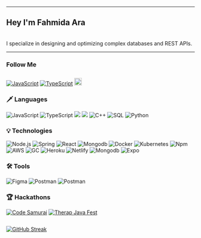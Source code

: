 <div style="display: flex; justify-content: space-between;">
 
</div>

---

## Hey I'm Fahmida Ara
<br>
I specialize in designing and optimizing complex databases and REST APIs.

---

### Follow Me

[![JavaScript](https://img.shields.io/badge/-Linkedin-000?&logo=linkedin)](https://www.linkedin.com/in/fahmida-reem)
[![TypeScript](https://img.shields.io/badge/-Instagram-000?&logo=instagram&logoColor=ffffff)](https://www.instagram.com/fahmida_reem)
<img src="https://visitor-badge.laobi.icu/badge?page_id=fahmidareem3.fahmidareem3&right_color=black&left_color=pink" style="align-self: ;height: 20px; margin-top:10px">

### 🗡️ Languages

![JavaScript](https://img.shields.io/badge/-JavaScript-000?&logo=JavaScript)
![TypeScript](https://img.shields.io/badge/-TypeScript-000?&logo=TypeScript)
![](https://custom-icon-badges.demolab.com/badge/Java-blue.svg?logo=javasr&color=000000)
![](https://custom-icon-badges.demolab.com/badge/C-blue.svg?logo=csr&color=000000)
![C++](https://img.shields.io/badge/-C++-000?&logo=c%2b%2b&logoColor=00599C)
![SQL](https://img.shields.io/badge/-SQL-000?&logo=MySQL)
![Python](https://img.shields.io/badge/-Python-000?&logo=Python)

### 💡 Technologies

![Node.js](https://img.shields.io/badge/-Node.js-000?&logo=node.js)
![Spring](https://img.shields.io/badge/-Spring-000?&logo=Spring)
![React](https://img.shields.io/badge/-React-000?&logo=React)
![Mongodb](https://img.shields.io/badge/-Mongodb-000?&logo=mongodb&logoColor=47A248)
![Docker](https://img.shields.io/badge/-Docker-000?&logo=Docker)
![Kubernetes](https://img.shields.io/badge/-Kubernetes-000?&logo=Kubernetes)
![Npm](https://img.shields.io/badge/-NPM-000?&logo=npm)
![AWS](https://img.shields.io/badge/-AWS-000?&logo=Amazon-AWS&logoColor=F90)
![GC](https://img.shields.io/badge/-Google%20Cloud-000?&logo=googlecloud&logoColor=4285F4)
![Heroku](https://img.shields.io/badge/-Heroku-000?&logo=heroku&logoColor=430098)
![Netlify](https://img.shields.io/badge/-Netlify-000?&logo=netlify&logoColor=00C7B7)
![Mongodb](https://img.shields.io/badge/-Mongodb-000?&logo=mongodb&logoColor=47A248)
![Expo](https://img.shields.io/badge/-Expo-000?&logo=expo&logoColor=ffffff)

### 🛠️ Tools

![Figma](https://img.shields.io/badge/-Figma-000?&logo=figma&logoColor=F24E1E)
![Postman](https://img.shields.io/badge/-Postman-000?&logo=postman)
![Postman](https://img.shields.io/badge/-Git-000?&logo=git)

### 🏆 Hackathons

[![Code Samurai](https://custom-icon-badges.demolab.com/badge/Code%20Samurai%20BD-blue.svg?logo=codesamurai&color=000000)](https://www.linkedin.com/posts/fahmida-reem_we-became-the-champion-in-the-uiux-category-activity-7012759190796460032-W9Lp?utm_source=share&utm_medium=member_ios)
[![Therap Java Fest](https://custom-icon-badges.demolab.com/badge/Therap%20Java%20Fest-blue.svg?logo=therapsr&color=000000&logoColor=FBAB18)](https://www.linkedin.com/posts/fahmida-reem_therapjavafest-therapbd-activity-6973628513811644416-xSod?utm_source=share&utm_medium=member_ios)

<div style="width:100%;display: flex; justify-content: space-between;">

[![GitHub Streak](https://streak-stats.demolab.com?user=fahmidareem3&theme=dracula&hide_border=true)](https://git.io/streak-stats)

</div>
